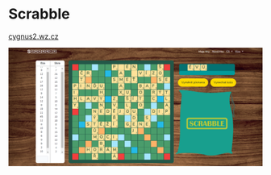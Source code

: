 # Scrabble

<a href="https://cygnus2.wz.cz/" target="_blank">cygnus2.wz.cz</a>

<img src="/public/images/scrabble-game.png">
